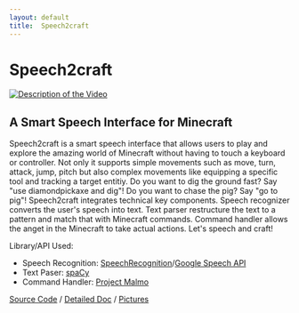 ```yaml
---
layout: default
title:  Speech2craft
---
```


# Speech2craft

[![Description of the Video](https://user-images.githubusercontent.com/1572847/27010256-e233485c-4e54-11e7-969c-1a653d067ac1.png)](https://www.youtube.com/embed/tdBFFRMu1i0)

## A Smart Speech Interface for Minecraft

Speech2craft is a smart speech interface that allows users to play and explore the amazing world of Minecraft without having to touch a keyboard or controller. Not only it supports simple movements such as move, turn, attack, jump, pitch but also complex movements like equipping a specific tool and tracking a target entitiy. Do you want to dig the ground fast? Say "use diamondpickaxe and dig"! Do you want to chase the pig? Say "go to pig"! Speech2craft integrates technical key components. Speech recognizer converts the user's speech into text. Text parser restructure the text to a pattern and match that with Minecraft commands. Command handler allows the anget in the Minecraft to take actual actions. Let's speech and craft!

Library/API Used:
- Speech Recognition: [SpeechRecognition](https://pypi.python.org/pypi/SpeechRecognition/)/[Google Speech API](https://cloud.google.com/speech/)
- Text Paser: [spaCy](https://spacy.io/)
- Command Handler: [Project Malmo](https://www.microsoft.com/en-us/research/project/project-malmo/)

[Source Code][refCode] / [Detailed Doc][refDoc] / [Pictures][refPictures]

[refCode]: https://github.com/HiroIshikawa/speech2craft/tree/master/experiment/all
[refDoc]: https://github.com/HiroIshikawa/speech2craft/tree/master/docs/final.md
[refPictures]: https://github.com/HiroIshikawa/speech2craft/tree/master/docs/imgs
